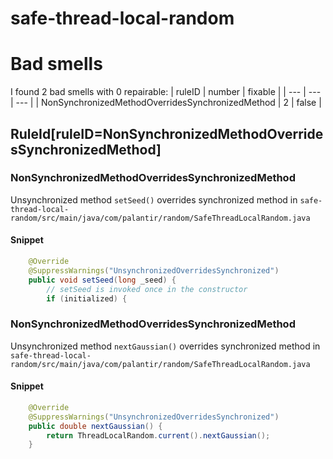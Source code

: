 # safe-thread-local-random 
 
# Bad smells
I found 2 bad smells with 0 repairable:
| ruleID | number | fixable |
| --- | --- | --- |
| NonSynchronizedMethodOverridesSynchronizedMethod | 2 | false |
## RuleId[ruleID=NonSynchronizedMethodOverridesSynchronizedMethod]
### NonSynchronizedMethodOverridesSynchronizedMethod
Unsynchronized method `setSeed()` overrides synchronized method
in `safe-thread-local-random/src/main/java/com/palantir/random/SafeThreadLocalRandom.java`
#### Snippet
```java
    @Override
    @SuppressWarnings("UnsynchronizedOverridesSynchronized")
    public void setSeed(long _seed) {
        // setSeed is invoked once in the constructor
        if (initialized) {
```

### NonSynchronizedMethodOverridesSynchronizedMethod
Unsynchronized method `nextGaussian()` overrides synchronized method
in `safe-thread-local-random/src/main/java/com/palantir/random/SafeThreadLocalRandom.java`
#### Snippet
```java
    @Override
    @SuppressWarnings("UnsynchronizedOverridesSynchronized")
    public double nextGaussian() {
        return ThreadLocalRandom.current().nextGaussian();
    }
```

